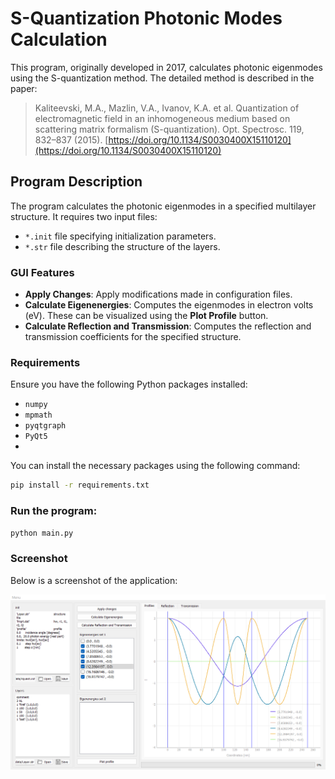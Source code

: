 # S-Quantization Photonic Modes Calculation

This program, originally developed in 2017, calculates photonic eigenmodes using the S-quantization method. The detailed method is described in the paper:
> Kaliteevski, M.A., Mazlin, V.A., Ivanov, K.A. et al. Quantization of electromagnetic field in an inhomogeneous medium based on scattering matrix formalism (S-quantization). Opt. Spectrosc. 119, 832–837 (2015). [https://doi.org/10.1134/S0030400X15110120](https://doi.org/10.1134/S0030400X15110120)

## Program Description

The program calculates the photonic eigenmodes in a specified multilayer structure. It requires two input files:
- `*.init` file specifying initialization parameters.
- `*.str` file describing the structure of the layers.

### GUI Features

- **Apply Changes**: Apply modifications made in configuration files.
- **Calculate Eigenenergies**: Computes the eigenmodes in electron volts (eV). These can be visualized using the **Plot Profile** button.
- **Calculate Reflection and Transmission**: Computes the reflection and transmission coefficients for the specified structure.

### Requirements

Ensure you have the following Python packages installed:
- `numpy`
- `mpmath`
- `pyqtgraph`
- `PyQt5`
- 
You can install the necessary packages using the following command:
```bash
pip install -r requirements.txt
```

### Run the program:
```bash
python main.py
```

### Screenshot

Below is a screenshot of the application:

![Program Screenshot](source/program_image.png)